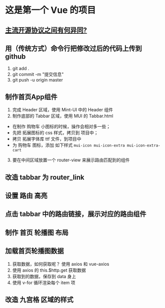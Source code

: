 # 这是第一个 Vue 的项目

## [主流开源协议之间有何异同?](https://www.zhihu.com/question/19568896)

## 用（传统方式）命令行把修改过后的代码上传到 github
1. git add .
2. git commit -m "提交信息"
3. git push -u origin master

## 制作首页App组件
1. 完成 Header 区域，使用 Mint-UI 中的 Header 组件
2. 制作底部的 Tabbar 区域，使用 MUI 的 Tabbar.html
  + 在制作 购物车 小图标的时候，操作会相对多一些；
  + 先把 拓展图标的 css 样式，拷贝到 项目中；
  + 拷贝 拓展字体库 ttf 文件，到项目中
  + 为 购物车 图标，添加 如下样式 `mui-icon mui-icon-extra mui-icon-extra-cart`
3. 要在中间区域放置一个 router-view 来展示路由匹配到的组件


## 改造 tabbar 为 router_link

## 设置 路由 高亮

## 点击 tabbar 中的路由链接，展示对应的路由组件

## 制作 首页 轮播图 布局

## 加载首页轮播图数据
1. 获取数据，如何获取呢？ 使用 axios 和 vue-axios
2. 使用 axios 的 this.$http.get 获取数据
3. 获取到的数据，保存到 data 身上
4. 使用 v-for 循环渲染每个 item 项

## 改造 九宫格 区域的样式